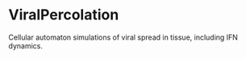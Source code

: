 # ViralPercolation
Cellular automaton simulations of viral spread in tissue, including IFN dynamics.
